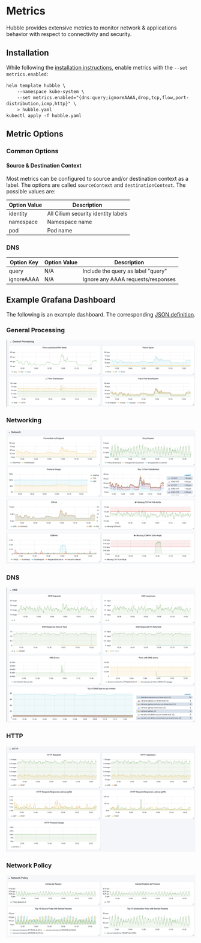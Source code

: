 # Metrics

Hubble provides extensive metrics to monitor network & applications behavior
with respect to connectivity and security.

## Installation

While following the [installation instructions](installation.md), enable
metrics with the `--set metrics.enabled`:

    helm template hubble \
        --namespace kube-system \
        --set metrics.enabled="{dns:query;ignoreAAAA,drop,tcp,flow,port-distribution,icmp,http}" \
        > hubble.yaml
    kubectl apply -f hubble.yaml

## Metric Options

### Common Options

#### Source & Destination Context

Most metrics can be configured to source and/or destination context as a label.
The options are called `sourceContext` and `destinationContext`. The possible
values are:

| Option Value  | Description                         |
|---------------|-------------------------------------|
| identity      | All Cilium security identity labels |
| namespace     | Namespace name                      |
| pod           | Pod name                            |

### DNS

| Option Key | Option Value  | Description                         |
|------------|---------------|-------------------------------------|
| query      | N/A           | Include the query as label "query"  |
| ignoreAAAA | N/A           | Ignore any AAAA requests/responses  |

## Example Grafana Dashboard

The following is an example dashboard. The corresponding [JSON definition].

### General Processing

![General Processing](images/general_processing.png)

### Networking

![Networking](images/network.png)
![TCP](images/tcp.png)
![ICMP](images/icmp.png)

### DNS

![DNS](images/dns.png)

### HTTP

![HTTP](images/http.png)

### Network Policy

![Network Policy](images/network_policy.png)

[JSON definition]: ./tutorials/deploy-hubble-and-grafana/grafana.json
